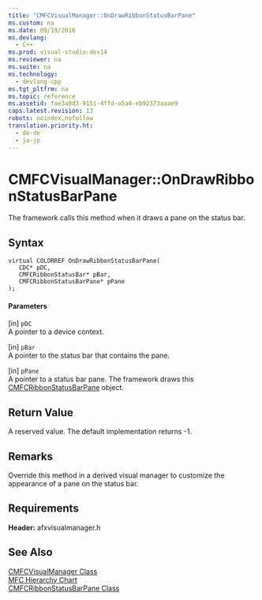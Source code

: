 ```yaml
---
title: "CMFCVisualManager::OnDrawRibbonStatusBarPane"
ms.custom: na
ms.date: 09/19/2016
ms.devlang: 
  - C++
ms.prod: visual-studio-dev14
ms.reviewer: na
ms.suite: na
ms.technology: 
  - devlang-cpp
ms.tgt_pltfrm: na
ms.topic: reference
ms.assetid: fae3a8d3-9151-4ffd-a5a4-eb92373aaae9
caps.latest.revision: 13
robots: noindex,nofollow
translation.priority.ht: 
  - de-de
  - ja-jp
---
```

# CMFCVisualManager::OnDrawRibbonStatusBarPane
The framework calls this method when it draws a pane on the status bar.  
  
## Syntax  
  
```  
virtual COLORREF OnDrawRibbonStatusBarPane(  
   CDC* pDC,  
   CMFCRibbonStatusBar* pBar,  
   CMFCRibbonStatusBarPane* pPane  
);  
```  
  
#### Parameters  
 [in] `pDC`  
 A pointer to a device context.  
  
 [in] `pBar`  
 A pointer to the status bar that contains the pane.  
  
 [in] `pPane`  
 A pointer to a status bar pane. The framework draws this [CMFCRibbonStatusBarPane](../vs140/CMFCRibbonStatusBarPane-Class.md) object.  
  
## Return Value  
 A reserved value. The default implementation returns -1.  
  
## Remarks  
 Override this method in a derived visual manager to customize the appearance of a pane on the status bar.  
  
## Requirements  
 **Header:** afxvisualmanager.h  
  
## See Also  
 [CMFCVisualManager Class](../vs140/CMFCVisualManager-Class.md)   
 [MFC Hierarchy Chart](../vs140/Hierarchy-Chart.md)   
 [CMFCRibbonStatusBarPane Class](../vs140/CMFCRibbonStatusBarPane-Class.md)